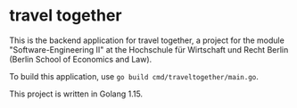 # travel together
This is the backend application for travel together, a project for the module "Software-Engineering II" at the Hochschule für Wirtschaft und Recht Berlin (Berlin School of Economics and Law).

To build this application, use `go build cmd/traveltogether/main.go`.

This project is written in Golang 1.15.